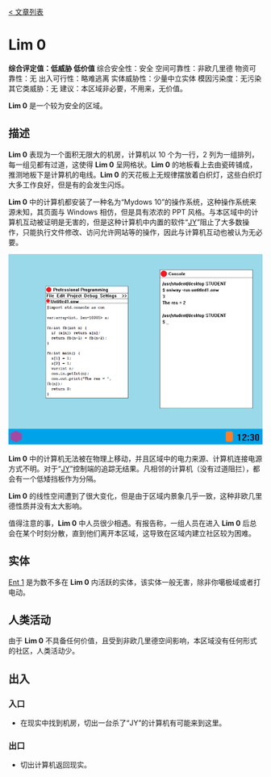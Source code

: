 [< 文章列表](/)

# Lim 0

**综合评定值：低威胁  低价值**
综合安全性：安全
空间可靠性：非欧几里德
物资可靠性：无
出入可行性：略难逃离
实体威胁性：少量中立实体
模因污染度：无污染
其它类威胁：无
建议：本区域非必要，不用来，无价值。

**Lim 0** 是一个较为安全的区域。

## 描述

**Lim 0** 表现为一个面积无限大的机房，计算机以 $10$ 个为一行，$2$ 列为一组排列，每一组见都有过道，这使得 **Lim 0** 呈网格状。**Lim 0** 的地板看上去由瓷砖铺成，推测地板下是计算机的电线。**Lim 0** 的天花板上无规律摆放着白织灯，这些白织灯大多工作良好，但是有的会发生闪烁。

**Lim 0** 中的计算机都安装了一种名为“Mydows 10”的操作系统，这种操作系统来源未知，其页面与 Windows 相仿，但是具有浓浓的 PPT 风格。与本区域中的计算机互动被证明是无害的，但是这种计算机中内置的软件“[JY](/articles/sof-3)”阻止了大多数操作，只能执行文件修改、访问允许网站等的操作，因此与计算机互动也被认为无必要。

![一张 **Lim 0** 中的计算机的截图](/res/lim-0-1.png "一张 **Lim 0** 中的计算机的截图")

**Lim 0** 中的计算机无法被在物理上移动，并且区域中的电力来源、计算机连接电源方式不明。对于“[JY](/articles/sof-3)”控制端的追踪无结果。凡相邻的计算机（没有过道阻拦），都会有一个低矮挡板作为分隔。

**Lim 0** 的线性空间遭到了很大变化，但是由于区域内景象几乎一致，这种非欧几里德性质并没有太大影响。

值得注意的事，**Lim 0** 中人员很少相遇。有报告称，一组人员在进入 **Lim 0** 后总会在某个时刻分散，直到他们离开本区域，这导致在区域内建立社区较为困难。

## 实体

[Ent 1](/articles/ent-1) 是为数不多在 **Lim 0** 内活跃的实体，该实体一般无害，除非你噶极域或者打电动。

## 人类活动

由于 **Lim 0** 不具备任何价值，且受到非欧几里德空间影响，本区域没有任何形式的社区，人类活动少。

## 出入

### 入口

- 在现实中找到机房，切出一台杀了“JY”的计算机有可能来到这里。

### 出口

- 切出计算机返回现实。
